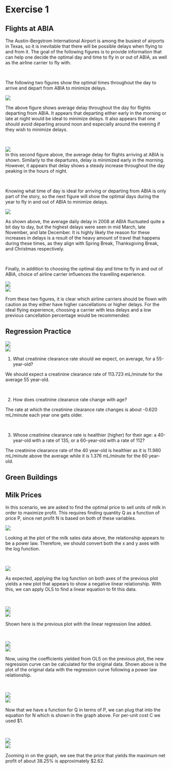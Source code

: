 Exercise 1
================

## Flights at ABIA

The Austin-Bergstrom International Airport is among the busiest of
airports in Texas, so it is inevitable that there will be possible
delays when flying to and from it. The goal of the following figures is
to provide information that can help one decide the optimal day and time
to fly in or out of ABIA, as well as the airline carrier to fly with.

<p>

 

</p>

The following two figures show the optimal times throughout the day to
arrive and depart from ABIA to minimize delays.

<img src="ex1_collin_m_files/figure-gfm/ABIA_out_delay_by_hour-1.png" style="display: block; margin: auto;" />

The above figure shows average delay throughout the day for flights
departing from ABIA. It appears that departing either early in the
morning or late at night would be ideal to minimize delays. It also
appears that one should avoid departing around noon and especially
around the evening if they wish to minimize delays.

<p>

 

</p>

<img src="ex1_collin_m_files/figure-gfm/ABIA_in_delay_by_hour-1.png" style="display: block; margin: auto;" />
In this second figure above, the average delay for flights arriving at
ABIA is shown. Similarly to the departures, delay is minimized early in
the morning. However, it appears that delay shows a steady increase
throughout the day peaking in the hours of night.

<p>

 

</p>

Knowing what time of day is ideal for arriving or departing from ABIA is
only part of the story, so the next figure will show the optimal days
during the year to fly in and out of ABIA to minimize delays.

<img src="ex1_collin_m_files/figure-gfm/ABIA_avg_daily_delay-1.png" style="display: block; margin: auto;" />

As shown above, the average daily delay in 2008 at ABIA fluctuated quite
a bit day to day, but the highest delays were seen in mid March, late
November, and late December. It is highly likely the reason for these
increases in delays is a result of the heavy amount of travel that
happens during these times, as they align with Spring Break,
Thanksgiving Break, and Christmas respectively.

<p>

 

</p>

Finally, in addition to choosing the optimal day and time to fly in and
out of ABIA, choice of airline carrier influences the travelling
experience.

<img src="ex1_collin_m_files/figure-gfm/ABIA_cancel_freq-1.png" style="display: block; margin: auto;" />

<img src="ex1_collin_m_files/figure-gfm/ABIA_avg_delay-1.png" style="display: block; margin: auto;" />

From these two figures, it is clear which airline carriers should be
flown with caution as they either have higher cancellations or higher
delays. For the ideal flying experience, choosing a carrier with less
delays and a low previous cancellation percentage would be recommended.

## Regression Practice

<img src="ex1_collin_m_files/figure-gfm/creatinine-1.png" style="display: block; margin: auto;" />

<img src="ex1_collin_m_files/figure-gfm/regression_practice_png-1.png" style="display: block; margin: auto;" />

1)  What creatinine clearance rate should we expect, on average, for a
    55-year-old?

We should expect a creatinine clearance rate of 113.723 mL/minute for
the average 55 year-old.

<p>

 

</p>

2)  How does creatinine clearance rate change with age?

The rate at which the creatinine clearance rate changes is about -0.620
mL/minute each year one gets older.

<p>

 

</p>

3)  Whose creatinine clearance rate is healthier (higher) for their age:
    a 40-year-old with a rate of 135, or a 60-year-old with a rate of
    112?

The creatinine clearance rate of the 40 year-old is healthier as it is
11.980 mL/minute above the average while it is 1.376 mL/minute for the
60 year-old.

## Green Buildings

## Milk Prices

In this scenario, we are asked to find the optimal price to sell units
of milk in order to maximize profit. This requires finding quantity Q as
a function of price P, since net profit N is based on both of these
variables.

<img src="ex1_collin_m_files/figure-gfm/plot_milk-1.png" style="display: block; margin: auto;" />

Looking at the plot of the milk sales data above, the relationship
appears to be a power law. Therefore, we should convert both the x and y
axes with the log function.

<p>

 

</p>

<img src="ex1_collin_m_files/figure-gfm/plot_log_milk-1.png" style="display: block; margin: auto;" />

As expected, applying the log function on both axes of the previous plot
yields a new plot that appears to show a negative linear relationship.
With this, we can apply OLS to find a linear equation to fit this data.

<p>

 

</p>

<img src="ex1_collin_m_files/figure-gfm/plot_log_milk_regression-1.png" style="display: block; margin: auto;" />

<img src="ex1_collin_m_files/figure-gfm/milk_lin_reg_png-1.png" style="display: block; margin: auto;" />

Shown here is the previous plot with the linear regression line added.

<p>

 

</p>

<img src="ex1_collin_m_files/figure-gfm/plot_milk_regression-1.png" style="display: block; margin: auto;" />

<img src="ex1_collin_m_files/figure-gfm/milk_power_reg_png-1.png" style="display: block; margin: auto;" />

Now, using the coefficients yielded from OLS on the previous plot, the
new regression curve can be calculated for the original data. Shown
above is the plot of the original data with the regression curve
following a power law relationship.

<p>

 

</p>

<img src="ex1_collin_m_files/figure-gfm/plot_profit_milk-1.png" style="display: block; margin: auto;" />

<img src="ex1_collin_m_files/figure-gfm/milk_net_profit_png-1.png" style="display: block; margin: auto;" />

Now that we have a function for Q in terms of P, we can plug that into
the equation for N which is shown in the graph above. For per-unit cost
C we used $1.

<p>

 

</p>

<img src="ex1_collin_m_files/figure-gfm/plot_profit_zoomed_milk-1.png" style="display: block; margin: auto;" />

<img src="ex1_collin_m_files/figure-gfm/milk_net_profit_qsub_png-1.png" style="display: block; margin: auto;" />

Zooming in on the graph, we see that the price that yields the maximum
net profit of about 38.25% is approximately $2.62.
